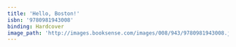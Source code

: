 ```yaml
---
title: 'Hello, Boston!'
isbn: '9780981943008'
binding: Hardcover
image_path: 'http://images.booksense.com/images/008/943/9780981943008.jpg'
---
```


